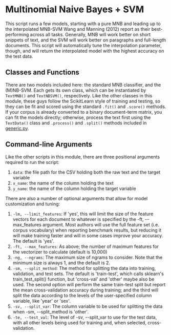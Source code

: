 # Multinomial Naive Bayes + SVM

This script runs a few models, starting with a pure MNB and leading up to the interpolated MNB-SVM Wang and Manning (2012) report as their best-performing across all tasks. Generally, MNB will work better on short snippets of text, and the SVM will work better on paragraphs and full-length documents. This script will automatically tune the interpolation parameter, though, and will return the interpolated model with the highest accuracy on the test data.

## Classes and Functions

There are two models included here: the standard MNB classifier, and the (M)NB-SVM. Each gets its own class, which can be instantiated by ```TextMNB()``` and ```TextNBSVM()```, respectively. Like the other classes in this module, these guys follow the ScikitLearn style of training and testing, so they can be fit and scored using the standard ```.fit()``` and ```.score()``` methods. If your corpus is already converted to a binary document-term matrix, you can fit the models directly; otherwise, process the text first using the ```TextData()``` class and ```.process()``` and ```.split()``` methods included in [generic.py](generic_README.md).

## Command-line Arguments

Like the other scripts in this module, there are three positional arguments required to run the script:
 
  1. ```data```: the file path for the CSV holding both the raw text and the target variable
  2. ```x_name```: the name of the column holding the text
  3. ```y_name```: the name of the column holding the target variable
 
There are also a number of optional arguments that allow for model customization and tuning:

  1. ```-lm, --limit_features```: If 'yes', this will limit the size of the feature vectors for each document to whatever is  specified by the -ft, --max_features argument. Most authors will use the full feature set (i.e. corpus vocabulary) when reporting benchmark results, but reducing it will make training faster and will in some cases improve your accuracy. The default is 'yes'.
  2. ```-ft, --max_features```: As above; the number of maximum features for the vectorizer to calculate (default is 10,000)
  3. ```-ng, --ngrams```: The maximum size of ngrams to consider. Note that the minimum size is always 1, and the default is 2.
  4. ```-sm, --split_method```: The method for splitting the data into training, validation, and test sets. The default is 'train-test', which calls sklearn's train_test_split() function, but 'cross-val' and 'other' maybe also be used. The second option will perform the same train-test split but report the mean cross-validation accuracy during training; and the third will split the data according to the levels of the user-specified column variable, like 'year' or 'sex'.
  5. ```-sv, --split_var```: The column variable to be used for splitting the data when -sm, --split_method is 'other'.
  6. ```-te, --test_val```: The level of -sv, --split_var to use for the test data, with all other levels being used for training and, when selected, cross-validation.
